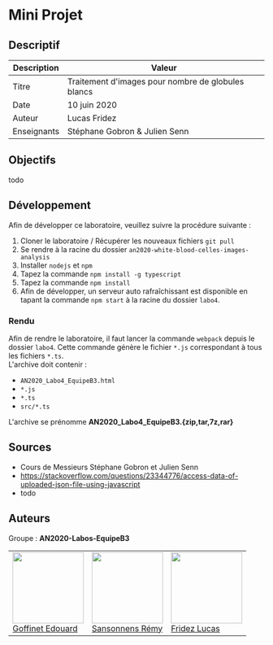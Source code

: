 # Mini Projet

## Descriptif

| Description | Valeur                                             |
|-------------|----------------------------------------------------|
| Titre       | Traitement d'images pour nombre de globules blancs |
| Date        | 10 juin 2020                                       |
| Auteur      | Lucas Fridez                                       |
| Enseignants | Stéphane Gobron & Julien Senn                      |

## Objectifs
todo


## Développement
Afin de développer ce laboratoire, veuillez suivre la procédure suivante :

1. Cloner le laboratoire / Récupérer les nouveaux fichiers `git pull`
2. Se rendre à la racine du dossier `an2020-white-blood-celles-images-analysis`
3. Installer `nodejs` et `npm`
4. Tapez la commande `npm install -g typescript`
5. Tapez la commande `npm install`
6. Afin de développer, un serveur auto rafraîchissant est disponible en tapant la commande `npm start` à la racine du dossier `labo4`.

### Rendu
Afin de rendre le laboratoire, il faut lancer la commande `webpack` depuis le dossier `labo4`. Cette commande génère le fichier `*.js` correspondant à tous les fichiers `*.ts`.  
L'archive doit contenir :
- `AN2020_Labo4_EquipeB3.html`
- `*.js`
- `*.ts`
- `src/*.ts`

L'archive se prénomme **AN2020_Labo4_EquipeB3.{zip,tar,7z,rar}**

## Sources
* Cours de Messieurs Stéphane Gobron et Julien Senn
* https://stackoverflow.com/questions/23344776/access-data-of-uploaded-json-file-using-javascript
* todo

## Auteurs
Groupe : **AN2020-Labos-EquipeB3** 

<table>
   <tr>
      <td>
         <a href="https://labinfo.ing.he-arc.ch/edouard.goffinet"><img width=140px src="https://secure.gravatar.com/avatar/dc1f4f69a0a8b698062a058b7f1bf5a3?s=800&d=identicon"><br>
         Goffinet Edouard</a>
      </td>
      <td>
         <a href="https://labinfo.ing.he-arc.ch/remy.sansonne"><img width=140px height="140px" src="https://secure.gravatar.com/avatar/5615188e65a106627e21d39d62be629f?s=80&d=identicon"><br>
         Sansonnens Rémy</a>
      </td>
      <td>
         <a href="https://labinfo.ing.he-arc.ch/lucas.fridez"><img width=140px src="https://secure.gravatar.com/avatar/72c1469bf815bd4e0a858341571d5111?s=800&d=identicon"><br>
         Fridez Lucas</a>
      </td>
   </tr>
</table>